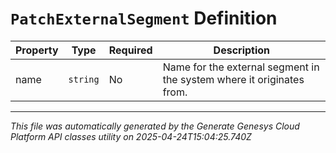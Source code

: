 # `PatchExternalSegment` Definition

| Property | Type | Required | Description |
|----------|------|----------|-------------|
| name | `string` | No | Name for the external segment in the system where it originates from. |

---

*This file was automatically generated by the Generate Genesys Cloud Platform API classes utility on 2025-04-24T15:04:25.740Z*
